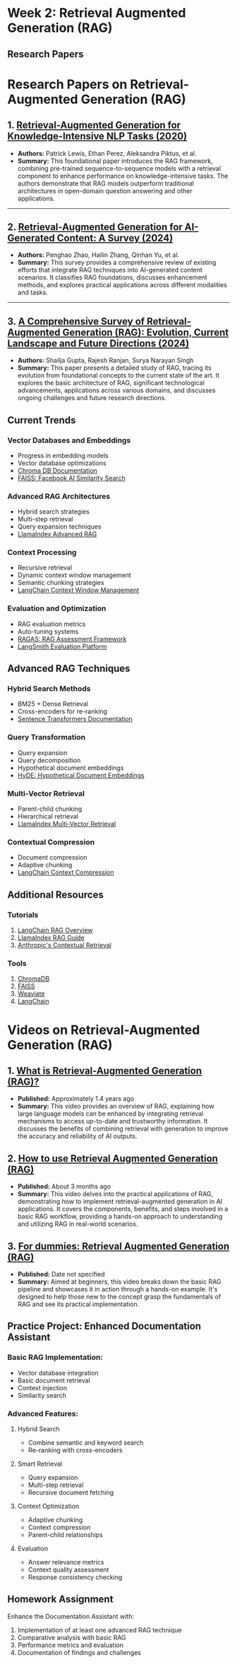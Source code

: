 # Week 2: Retrieval Augmented Generation (RAG)

## Research Papers

# Research Papers on Retrieval-Augmented Generation (RAG)

## 1. [Retrieval-Augmented Generation for Knowledge-Intensive NLP Tasks (2020)](https://arxiv.org/abs/2005.11401)
- **Authors:** Patrick Lewis, Ethan Perez, Aleksandra Piktus, et al.
- **Summary:** 
  This foundational paper introduces the RAG framework, combining pre-trained sequence-to-sequence models with a retrieval component to enhance performance on knowledge-intensive tasks. The authors demonstrate that RAG models outperform traditional architectures in open-domain question answering and other applications.

---

## 2. [Retrieval-Augmented Generation for AI-Generated Content: A Survey (2024)](https://arxiv.org/abs/2402.19473)
- **Authors:** Penghao Zhao, Hailin Zhang, Qinhan Yu, et al.
- **Summary:** 
  This survey provides a comprehensive review of existing efforts that integrate RAG techniques into AI-generated content scenarios. It classifies RAG foundations, discusses enhancement methods, and explores practical applications across different modalities and tasks.

---

## 3. [A Comprehensive Survey of Retrieval-Augmented Generation (RAG): Evolution, Current Landscape and Future Directions (2024)](https://arxiv.org/abs/2410.12837)
- **Authors:** Shailja Gupta, Rajesh Ranjan, Surya Narayan Singh
- **Summary:** 
  This paper presents a detailed study of RAG, tracing its evolution from foundational concepts to the current state of the art. It explores the basic architecture of RAG, significant technological advancements, applications across various domains, and discusses ongoing challenges and future research directions.
## Current Trends

### Vector Databases and Embeddings
- Progress in embedding models
- Vector database optimizations
- [Chroma DB Documentation](https://docs.trychroma.com/)
- [FAISS: Facebook AI Similarity Search](https://github.com/facebookresearch/faiss)

### Advanced RAG Architectures
- Hybrid search strategies
- Multi-step retrieval
- Query expansion techniques
- [LlamaIndex Advanced RAG](https://docs.llamaindex.ai/en/stable/optimizing/advanced_retrieval/)

### Context Processing
- Recursive retrieval
- Dynamic context window management
- Semantic chunking strategies
- [LangChain Context Window Management](https://python.langchain.com/docs/modules/data_connection/)

### Evaluation and Optimization
- RAG evaluation metrics
- Auto-tuning systems
- [RAGAS: RAG Assessment Framework](https://github.com/explodinggradients/ragas)
- [LangSmith Evaluation Platform](https://www.langchain.com/langsmith)

## Advanced RAG Techniques

### Hybrid Search Methods
- BM25 + Dense Retrieval
- Cross-encoders for re-ranking
- [Sentence Transformers Documentation](https://www.sbert.net/)

### Query Transformation
- Query expansion
- Query decomposition
- Hypothetical document embeddings
- [HyDE: Hypothetical Document Embeddings](https://arxiv.org/abs/2212.10496)

### Multi-Vector Retrieval
- Parent-child chunking
- Hierarchical retrieval
- [LlamaIndex Multi-Vector Retrieval](https://docs.llamaindex.ai/en/stable/optimizing/advanced_retrieval/)

### Contextual Compression
- Document compression
- Adaptive chunking
- [LangChain Context Compression](https://python.langchain.com/docs/modules/data_connection/contextual_compression/)

## Additional Resources

### Tutorials
1. [LangChain RAG Overview](https://python.langchain.com/docs/concepts/rag/)
2. [LlamaIndex RAG Guide](https://docs.llamaindex.ai/en/stable/getting_started/concepts.html)
3. [Anthropic's Contextual Retrieval](https://www.anthropic.com/news/contextual-retrieval)

### Tools
1. [ChromaDB](https://www.trychroma.com/)
2. [FAISS](https://github.com/facebookresearch/faiss)
3. [Weaviate](https://weaviate.io/)
4. [LangChain](https://github.com/langchain-ai/langchain)

# Videos on Retrieval-Augmented Generation (RAG)

## 1. [What is Retrieval-Augmented Generation (RAG)?](https://www.youtube.com/watch?v=T-D1OfcDW1M)
- **Published:** Approximately 1.4 years ago
- **Summary:** This video provides an overview of RAG, explaining how large language models can be enhanced by integrating retrieval mechanisms to access up-to-date and trustworthy information. It discusses the benefits of combining retrieval with generation to improve the accuracy and reliability of AI outputs.

## 2. [How to use Retrieval Augmented Generation (RAG)](https://www.youtube.com/watch?v=oVtlp72f9NQ)
- **Published:** About 3 months ago
- **Summary:** This video delves into the practical applications of RAG, demonstrating how to implement retrieval-augmented generation in AI applications. It covers the components, benefits, and steps involved in a basic RAG workflow, providing a hands-on approach to understanding and utilizing RAG in real-world scenarios.

## 3. [For dummies: Retrieval Augmented Generation (RAG)](https://www.youtube.com/watch?v=_U7j6BgLNto)
- **Published:** Date not specified
- **Summary:** Aimed at beginners, this video breaks down the basic RAG pipeline and showcases it in action through a hands-on example. It's designed to help those new to the concept grasp the fundamentals of RAG and see its practical implementation.

## Practice Project: Enhanced Documentation Assistant

### Basic RAG Implementation:
- Vector database integration
- Basic document retrieval
- Context injection
- Similarity search

### Advanced Features:
1. Hybrid Search
   - Combine semantic and keyword search
   - Re-ranking with cross-encoders

2. Smart Retrieval
   - Query expansion
   - Multi-step retrieval
   - Recursive document fetching

3. Context Optimization
   - Adaptive chunking
   - Context compression
   - Parent-child relationships

4. Evaluation
   - Answer relevance metrics
   - Context quality assessment
   - Response consistency checking

## Homework Assignment
Enhance the Documentation Assistant with:
1. Implementation of at least one advanced RAG technique
2. Comparative analysis with basic RAG
3. Performance metrics and evaluation
4. Documentation of findings and challenges
